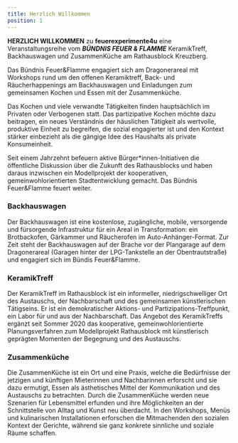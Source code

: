 ```yaml
---
title: Herzlich Willkommen
position: 1
---
```


**HERZLICH WILLKOMMEN** zu **feuerexperimente4u** eine Veranstaltungsreihe
vom ***BÜNDNIS FEUER & FLAMME*** KeramikTreff, Backhauswagen und ZusammenKüche am Rathausblock Kreuzberg.

Das Bündnis Feuer&Flamme engagiert sich am Dragonerareal mit Workshops rund um den offenen Keramiktreff, Back- und Räucherhappenings am Backhauswagen und Einladungen zum gemeinsamen Kochen und Essen mit der Zusammenküche.

Das Kochen und viele verwandte Tätigkeiten finden hauptsächlich im Privaten oder Verbogenen statt. Das partizipative Kochen möchte dazu beitragen, ein neues Verständnis der häuslichen Tätigkeit als wertvolle, produktive Einheit zu begreifen, die sozial engagierter ist und den Kontext stärker einbezieht als die gängige Idee des Haushalts als private Konsumeinheit.

Seit einem Jahrzehnt befeuern aktive Bürger\*innen-Initiativen die öffentliche Diskussion über die Zukunft des Rathausblocks und haben daraus inzwischen ein Modellprojekt der kooperativen, gemeinwohlorientierten Stadtentwicklung gemacht. Das Bündnis Feuer&Flamme feuert weiter.


### Backhauswagen

Der Backhauswagen ist eine kostenlose, zugängliche, mobile, versorgende und fürsorgende Infrastruktur für ein Areal in Transformation: ein Brotbackofen, Gärkammer und Räucherofen im Auto-Anhänger-Format. Zur Zeit steht der Backhauswagen auf der Brache vor der Plangarage auf dem Dragonerareal (Garagen hinter der LPG-Tankstelle an der Obentrautstraße) und engagiert sich im Bündis Feuer&Flamme.

### KeramikTreff

Der KeramikTreff im Rathausblock ist ein informeller, niedrigschwelliger Ort des Austauschs, der Nachbarschaft und des gemeinsamen künstlerischen Tätigseins. Er ist ein demokratischer Aktions- und Partizipations-Treffpunkt, ein Labor für und aus der Nachbarschaft. Das Angebot des KeramikTreffs ergänzt seit Sommer 2020 das kooperative, gemeinwohlorientierte Planungsverfahren zum Modellprojekt Rathausblock mit künstlerisch geprägten Momenten der Begegnung und des Austauschs.

### Zusammenküche

Die ZusammenKüche ist ein Ort und eine Praxis, welche die Bedürfnisse der jetzigen und künftigen Mieterinnen und Nachbarinnen erforscht und sie dazu ermutigt, Essen als ästhetisches Mittel der Kommunikation und des Austauschs zu betrachten. Durch die ZusammenKüche werden neue Szenarien für Lebensmittel erfunden und ihre Möglichkeiten an der Schnittstelle von Alltag und Kunst neu überdacht. In den Workshops, Menüs und kulinarischen Installationen erforschen die Mitmachenden den sozialen Kontext der Gerichte, während sie ganz konkrete sinnliche und soziale Räume schaffen.

